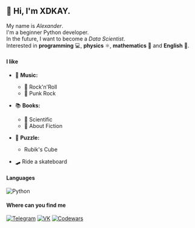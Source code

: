 ## 👋 Hi, I'm XDKAY.
My name is *Alexander*.<br/>
I'm a beginner Python developer.<br/>
In the future, I want to become a *Data Scientist*.<br/>
Interested in **programming** 💻,  **physics** ⚛️,  **mathematics** 🔢  and  **English** 📝.


#### I like
* 🎵 **Music:**
    * 🎸 Rock'n'Roll
    * 🎸 Punk Rock
    
* 📚 **Books:**
    * 📖 Scientific
    * 📘 About Fiction
    
* 🎲 **Puzzle:**
    * Rubik's Cube
    
* 🛹 Ride a skateboard
#### Languages
![Python](https://img.shields.io/badge/-python-grey?style=for-the-badge&logo=python)

#### Where can you find me
[![Telegram](https://img.shields.io/badge/-Telegram-grey?style=for-the-badge&logo=telegram)](https://t.me/XDKAYppq)
[![VK](https://img.shields.io/badge/-Vkontakte-grey?style=for-the-badge&logo=VK)](https://vk.com/fromoldnuke_bogema)
[![Codewars](https://img.shields.io/badge/-Codewars-grey?style=for-the-badge&logo=Codewars)](https://www.codewars.com/users/XDKAY)
